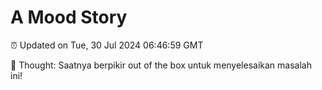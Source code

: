 # A Mood Story

⏰ Updated on Tue, 30 Jul 2024 06:46:59 GMT

💭 Thought: Saatnya berpikir out of the box untuk menyelesaikan masalah ini!

